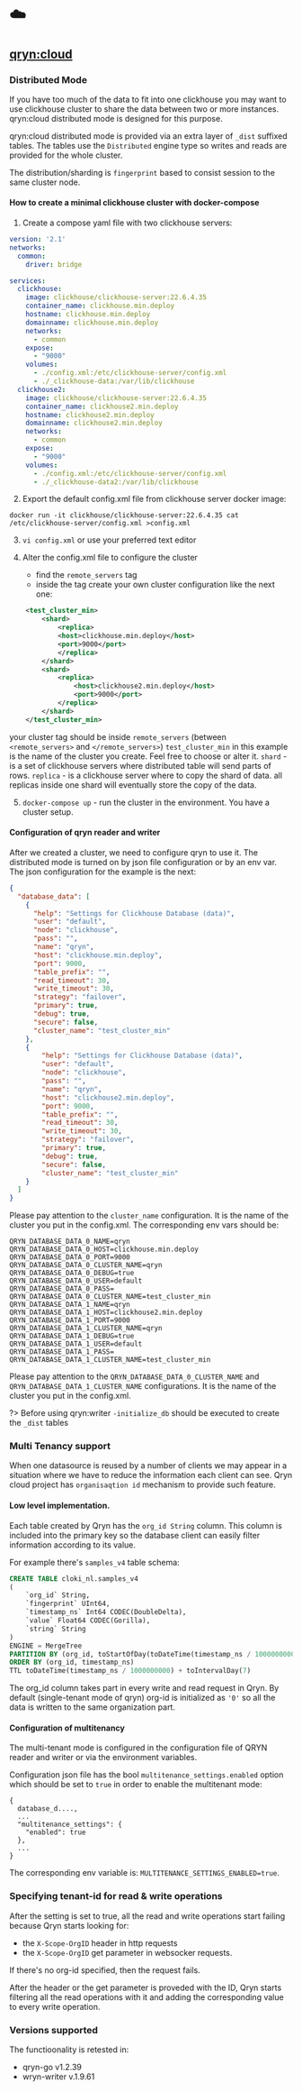 # ☁️ 
## [qryn:cloud](/cloud)

### Distributed Mode
If you have too much of the data to fit into one clickhouse you may want to use clickhouse cluster to 
share the data between two or more instances. qryn:cloud distributed mode is designed for this purpose.  

qryn:cloud distributed mode is provided via an extra layer of `_dist` suffixed tables. 
The tables use the `Distributed` engine type so writes and reads are provided for the whole cluster.

The distribution/sharding is `fingerprint` based to consist session to the same cluster node.

#### How to create a minimal clickhouse cluster with docker-compose

1. Create a compose yaml file with two clickhouse servers:

```yaml
version: '2.1'
networks:
  common:
    driver: bridge

services:
  clickhouse:
    image: clickhouse/clickhouse-server:22.6.4.35
    container_name: clickhouse.min.deploy
    hostname: clickhouse.min.deploy
    domainname: clickhouse.min.deploy
    networks:
      - common
    expose:
      - "9000"
    volumes:
      - ./config.xml:/etc/clickhouse-server/config.xml
      - ./_clickhouse-data:/var/lib/clickhouse
  clickhouse2:
    image: clickhouse/clickhouse-server:22.6.4.35
    container_name: clickhouse2.min.deploy
    hostname: clickhouse2.min.deploy
    domainname: clickhouse2.min.deploy
    networks:
      - common
    expose:
      - "9000"
    volumes:
      - ./config.xml:/etc/clickhouse-server/config.xml
      - ./_clickhouse-data2:/var/lib/clickhouse
```

2. Export the default config.xml file from clickhouse server docker image:
```
docker run -it clickhouse/clickhouse-server:22.6.4.35 cat /etc/clickhouse-server/config.xml >config.xml
```

3. `vi config.xml` or use your preferred text editor

4. Alter the config.xml file to configure the cluster 
   - find the `remote_servers` tag
   - inside the tag create your own cluster configuration like the next one:
```xml
    <test_cluster_min>
        <shard>
            <replica>
            <host>clickhouse.min.deploy</host>
            <port>9000</port>
            </replica>
        </shard>
        <shard>
            <replica>
                <host>clickhouse2.min.deploy</host>
                <port>9000</port>
            </replica>
        </shard>
    </test_cluster_min>
```
your cluster tag should be inside `remote_servers` (between `<remote_servers>` and `</remote_servers>`)
`test_cluster_min` in this example is the name of the cluster you create. Feel free to choose or alter it.
`shard` - is a set of clickhouse servers where distributed table will send parts of rows.
`replica` - is a clickhouse server where to copy the shard of data. all replicas inside one shard will eventually 
store the copy of the data.


5. `docker-compose up` - run the cluster in the environment. You have a cluster setup.

#### Configuration of qryn reader and writer
After we created a cluster, we need to configure qryn to use it.
The distributed mode is turned on by json file configuration or by an env var.
The json configuration for the example is the next:
```json
{
  "database_data": [
    {
      "help": "Settings for Clickhouse Database (data)",
      "user": "default",
      "node": "clickhouse",
      "pass": "",
      "name": "qryn",
      "host": "clickhouse.min.deploy",
      "port": 9000,
      "table_prefix": "",
      "read_timeout": 30,
      "write_timeout": 30,
      "strategy": "failover",
      "primary": true,
      "debug": true,
      "secure": false,
      "cluster_name": "test_cluster_min"
    },
    {
        "help": "Settings for Clickhouse Database (data)",
        "user": "default",
        "node": "clickhouse",
        "pass": "",
        "name": "qryn",
        "host": "clickhouse2.min.deploy",
        "port": 9000,
        "table_prefix": "",
        "read_timeout": 30,
        "write_timeout": 30,
        "strategy": "failover",
        "primary": true,
        "debug": true,
        "secure": false,
        "cluster_name": "test_cluster_min"
    }
  ]
}
```
Please pay attention to the `cluster_name` configuration. It is the name of the cluster you put in the config.xml.
The corresponding env vars should be: 
```
QRYN_DATABASE_DATA_0_NAME=qryn
QRYN_DATABASE_DATA_0_HOST=clickhouse.min.deploy
QRYN_DATABASE_DATA_0_PORT=9000
QRYN_DATABASE_DATA_0_CLUSTER_NAME=qryn
QRYN_DATABASE_DATA_0_DEBUG=true
QRYN_DATABASE_DATA_0_USER=default
QRYN_DATABASE_DATA_0_PASS=
QRYN_DATABASE_DATA_0_CLUSTER_NAME=test_cluster_min
QRYN_DATABASE_DATA_1_NAME=qryn
QRYN_DATABASE_DATA_1_HOST=clickhouse2.min.deploy
QRYN_DATABASE_DATA_1_PORT=9000
QRYN_DATABASE_DATA_1_CLUSTER_NAME=qryn
QRYN_DATABASE_DATA_1_DEBUG=true
QRYN_DATABASE_DATA_1_USER=default
QRYN_DATABASE_DATA_1_PASS=
QRYN_DATABASE_DATA_1_CLUSTER_NAME=test_cluster_min
```
Please pay attention to the `QRYN_DATABASE_DATA_0_CLUSTER_NAME` and `QRYN_DATABASE_DATA_1_CLUSTER_NAME` configurations. 
It is the name of the cluster you put in the config.xml.

?> Before using qryn:writer `-initialize_db` should be executed to create the `_dist` tables

### Multi Tenancy support

When one datasource is reused by a number of clients we may appear in a situation where we have to reduce the information each client can see. Qryn cloud project has `organisaqtion id` mechanism to provide such feature.

#### Low level implementation.
Each table created by Qryn has the `org_id String` column. This column is included into the primary key so the database client can easily filter information according to its value.

For example there's `samples_v4` table schema:
```sql
CREATE TABLE cloki_nl.samples_v4
(
    `org_id` String,
    `fingerprint` UInt64,
    `timestamp_ns` Int64 CODEC(DoubleDelta),
    `value` Float64 CODEC(Gorilla),
    `string` String
)
ENGINE = MergeTree
PARTITION BY (org_id, toStartOfDay(toDateTime(timestamp_ns / 1000000000)))
ORDER BY (org_id, timestamp_ns)
TTL toDateTime(timestamp_ns / 1000000000) + toIntervalDay(7)
```
The org_id column takes part in every write and read request in Qryn. By default (single-tenant mode of qryn) org-id is initialized as `'0'` so all the data is written to the same organization part.

#### Configuration of multitenancy
The multi-tenant mode is configured in the configuration file of QRYN reader and writer or via the environment variables.

Configuration json file has the bool `multitenance_settings.enabled` option which should be set to `true` in order to enable the multitenant mode:
```
{ 
  database_d....,
  ...
  "multitenance_settings": {
    "enabled": true
  },
  ...
}
```

The corresponding env variable is: `MULTITENANCE_SETTINGS_ENABLED=true`.

### Specifying tenant-id for read & write operations
After the setting is set to true, all the read and write operations start failing because Qryn starts looking for:
- the `X-Scope-OrgID` header in http requests
- the `X-Scope-OrgID` get parameter in websocker requests. 

If there's no org-id specified, then the request fails. 

After the header or the get parameter is proveded with the ID, Qryn starts filtering all the read operations with it and adding the corresponding value to every write operation. 

### Versions supported

The functioonality is retested in:
- qryn-go v1.2.39
- wryn-writer v.1.9.61
